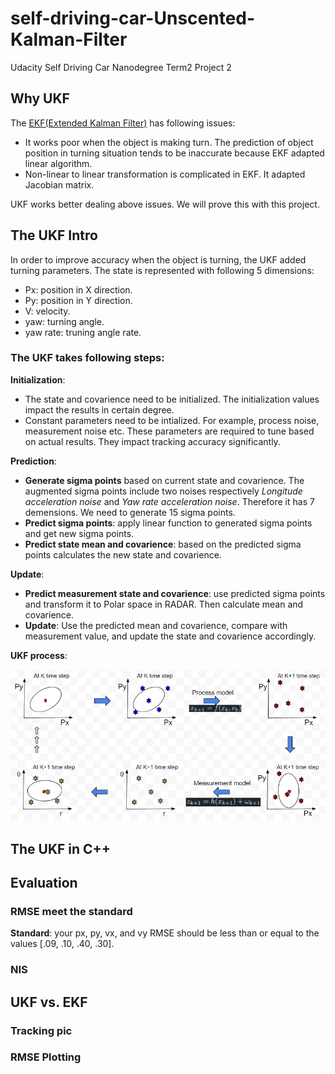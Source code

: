 # self-driving-car-Unscented-Kalman-Filter
Udacity Self Driving Car Nanodegree Term2 Project 2
## Why UKF
The [EKF(Extended Kalman Filter)](https://github.com/mdalai/self-driving-car-Extended-Kalman-Filter) has following issues:
- It works poor when the object is making turn. The prediction of object position in turning situation tends to be inaccurate because EKF adapted linear algorithm. 
- Non-linear to linear transformation is complicated in EKF. It adapted Jacobian matrix.

UKF works better dealing above issues. We will prove this with this project.


[//]: # (Image References)
[ukf_process]: ./assets/UKF_process.PNG
[pxpy_div0]: ./assets/pxpy_div0.PNG
[err_updateLaser]: ./assets/err_updateLaser.PNG


## The UKF Intro
In order to improve accuracy when the object is turning, the UKF added turning parameters. The state is represented with following 5 dimensions:
- Px: position in X direction.
- Py: position in Y direction.
- V: velocity.
- yaw: turning angle.
- yaw rate: truning angle rate.

### The UKF takes following steps:
**Initialization**:
- The state and covarience need to be initialized. The initialization values impact the results in certain degree.
- Constant parameters need to be intialized. For example, process noise, measurement noise etc. These parameters are required to tune based on actual results. They impact tracking accuracy significantly.

**Prediction**:
- **Generate sigma points** based on current state and covarience. The augmented sigma points include two noises respectively _Longitude acceleration noise_ and _Yaw rate acceleration noise_. Therefore it has 7 demensions. We need to generate 15 sigma points.
- **Predict sigma points**: apply linear function to generated sigma points and get new sigma points.
- **Predict state mean and covarience**: based on the predicted sigma points calculates the new state and covarience.

**Update**:
- **Predict measurement state and covarience**: use predicted sigma points and transform it to Polar space in RADAR. Then calculate mean and covarience. 
- **Update**: Use the predicted mean and covarience, compare with measurement value, and update the state and covarience accordingly.

**UKF process**:

   ![alt text][ukf_process]


## The UKF in C++



## Evaluation
### RMSE meet the standard
**Standard**: your px, py, vx, and vy RMSE should be less than or equal to the values [.09, .10, .40, .30].

### NIS

## UKF vs. EKF
### Tracking pic

### RMSE Plotting

